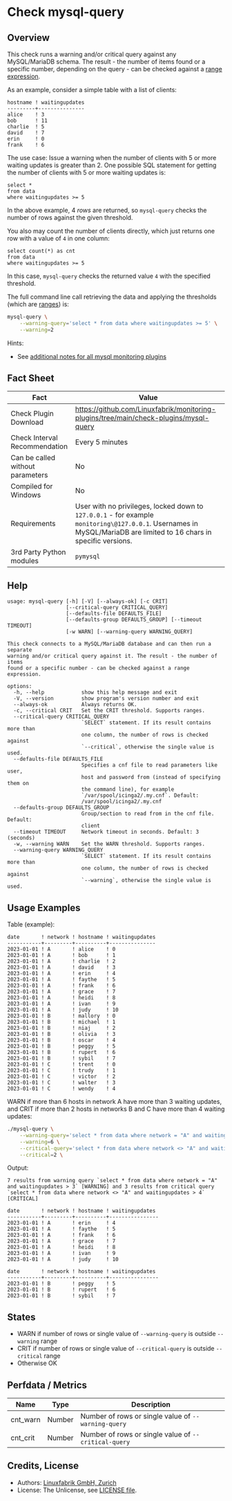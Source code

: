 # Check mysql-query

## Overview

This check runs a warning and/or critical query against any MySQL/MariaDB schema. The result - the number of items found or a specific number, depending on the query - can be checked against a [range expression](https://github.com/Linuxfabrik/monitoring-plugins#threshold-and-ranges).

As an example, consider a simple table with a list of clients:

```text
hostname ! waitingupdates
---------+---------------
alice    ! 3
bob      ! 11
charlie  ! 5
david    ! 7
erin     ! 0
frank    ! 6
```

The use case: Issue a warning when the number of clients with 5 or more waiting updates is greater than 2. One possible SQL statement for getting the number of clients with 5 or more waiting updates is:

```text
select *
from data
where waitingupdates >= 5
```

In the above example, 4 *rows* are returned, so `mysql-query` checks the number of rows against the given threshold.

You also may count the number of clients directly, which just returns one row with a value of `4` in one column:

```text
select count(*) as cnt
from data
where waitingupdates >= 5
```

In this case, `mysql-query` checks the returned value `4` with the specified threshold.

The full command line call retrieving the data and applying the thresholds (which are [ranges](https://github.com/Linuxfabrik/monitoring-plugins#threshold-and-ranges)) is:

```bash
mysql-query \
    --warning-query='select * from data where waitingupdates >= 5' \
    --warning=2
```

Hints:

* See [additional notes for all mysql monitoring plugins](https://github.com/Linuxfabrik/monitoring-plugins/blob/main/PLUGINS-MYSQL.md)


## Fact Sheet

| Fact | Value |
|----|----|
| Check Plugin Download                 | <https://github.com/Linuxfabrik/monitoring-plugins/tree/main/check-plugins/mysql-query> |
| Check Interval Recommendation         | Every 5 minutes |
| Can be called without parameters      | No |
| Compiled for Windows                  | No |
| Requirements                          | User with no privileges, locked down to `127.0.0.1` - for example `monitoring\@127.0.0.1`. Usernames in MySQL/MariaDB are limited to 16 chars in specific versions. |
| 3rd Party Python modules              | `pymysql` |


## Help

```text
usage: mysql-query [-h] [-V] [--always-ok] [-c CRIT]
                   [--critical-query CRITICAL_QUERY]
                   [--defaults-file DEFAULTS_FILE]
                   [--defaults-group DEFAULTS_GROUP] [--timeout TIMEOUT]
                   [-w WARN] [--warning-query WARNING_QUERY]

This check connects to a MySQL/MariaDB database and can then run a separate
warning and/or critical query against it. The result - the number of items
found or a specific number - can be checked against a range expression.

options:
  -h, --help            show this help message and exit
  -V, --version         show program's version number and exit
  --always-ok           Always returns OK.
  -c, --critical CRIT   Set the CRIT threshold. Supports ranges.
  --critical-query CRITICAL_QUERY
                        `SELECT` statement. If its result contains more than
                        one column, the number of rows is checked against
                        `--critical`, otherwise the single value is used.
  --defaults-file DEFAULTS_FILE
                        Specifies a cnf file to read parameters like user,
                        host and password from (instead of specifying them on
                        the command line), for example
                        `/var/spool/icinga2/.my.cnf`. Default:
                        /var/spool/icinga2/.my.cnf
  --defaults-group DEFAULTS_GROUP
                        Group/section to read from in the cnf file. Default:
                        client
  --timeout TIMEOUT     Network timeout in seconds. Default: 3 (seconds)
  -w, --warning WARN    Set the WARN threshold. Supports ranges.
  --warning-query WARNING_QUERY
                        `SELECT` statement. If its result contains more than
                        one column, the number of rows is checked against
                        `--warning`, otherwise the single value is used.
```


## Usage Examples

Table (example):

```text
date       ! network ! hostname ! waitingupdates
-----------+---------+----------+---------------
2023-01-01 ! A       ! alice    ! 0
2023-01-01 ! A       ! bob      ! 1
2023-01-01 ! A       ! charlie  ! 2
2023-01-01 ! A       ! david    ! 3
2023-01-01 ! A       ! erin     ! 4
2023-01-01 ! A       ! faythe   ! 5
2023-01-01 ! A       ! frank    ! 6
2023-01-01 ! A       ! grace    ! 7
2023-01-01 ! A       ! heidi    ! 8
2023-01-01 ! A       ! ivan     ! 9
2023-01-01 ! A       ! judy     ! 10
2023-01-01 ! B       ! mallory  ! 0
2023-01-01 ! B       ! michael  ! 1
2023-01-01 ! B       ! niaj     ! 2
2023-01-01 ! B       ! olivia   ! 3
2023-01-01 ! B       ! oscar    ! 4
2023-01-01 ! B       ! peggy    ! 5
2023-01-01 ! B       ! rupert   ! 6
2023-01-01 ! B       ! sybil    ! 7
2023-01-01 ! C       ! trent    ! 0
2023-01-01 ! C       ! trudy    ! 1
2023-01-01 ! C       ! victor   ! 2
2023-01-01 ! C       ! walter   ! 3
2023-01-01 ! C       ! wendy    ! 4
```

WARN if more than 6 hosts in network A have more than 3 waiting updates, and CRIT if more than 2 hosts in networks B and C have more than 4 waiting updates:

```bash
./mysql-query \
    --warning-query='select * from data where network = "A" and waitingupdates > 3' \
    --warning=6 \
    --critical-query='select * from data where network <> "A" and waitingupdates > 4' \
    --critical=2 \
```

Output:

```text
7 results from warning query `select * from data where network = "A" and waitingupdates > 3` [WARNING] and 3 results from critical query `select * from data where network <> "A" and waitingupdates > 4` [CRITICAL]

date       ! network ! hostname ! waitingupdates 
-----------+---------+----------+----------------
2023-01-01 ! A       ! erin     ! 4              
2023-01-01 ! A       ! faythe   ! 5              
2023-01-01 ! A       ! frank    ! 6              
2023-01-01 ! A       ! grace    ! 7              
2023-01-01 ! A       ! heidi    ! 8              
2023-01-01 ! A       ! ivan     ! 9              
2023-01-01 ! A       ! judy     ! 10             

date       ! network ! hostname ! waitingupdates 
-----------+---------+----------+----------------
2023-01-01 ! B       ! peggy    ! 5              
2023-01-01 ! B       ! rupert   ! 6              
2023-01-01 ! B       ! sybil    ! 7
```


## States

* WARN if number of rows or single value of `--warning-query` is outside `--warning` range
* CRIT if number of rows or single value of `--critical-query` is outside `--critical` range
* Otherwise OK


## Perfdata / Metrics

| Name     | Type   | Description                                          |
|----------|--------|------------------------------------------------------|
| cnt_warn | Number | Number of rows or single value of `--warning-query`  |
| cnt_crit | Number | Number of rows or single value of `--critical-query` |


## Credits, License

* Authors: [Linuxfabrik GmbH, Zurich](https://www.linuxfabrik.ch)
* License: The Unlicense, see [LICENSE file](https://unlicense.org/).
